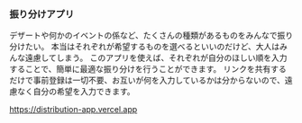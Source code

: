 
### 振り分けアプリ

デザートや何かのイベントの係など、たくさんの種類があるものをみんなで振り分けたい。
本当はそれぞれが希望するものを選べるといいのだけど、大人はみんな遠慮してしまう。
このアプリを使えば、それぞれが自分のほしい順を入力することで、簡単に最適な振り分けを行うことができます。
リンクを共有するだけで事前登録は一切不要、お互いが何を入力しているかは分からないので、遠慮なく自分の希望を入力できます。

https://distribution-app.vercel.app